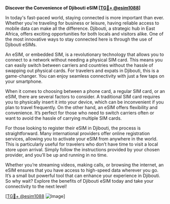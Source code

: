 **Discover the Convenience of Djibouti eSIM [[TG💪+ @esim1088](https://t.me/s/esim1088)]**

In today's fast-paced world, staying connected is more important than ever. Whether you're traveling for business or leisure, having reliable access to mobile data can make all the difference. Djibouti, a strategic hub in East Africa, offers exciting opportunities for both locals and visitors alike. One of the most innovative ways to stay connected here is through the use of Djibouti eSIMs.

An eSIM, or embedded SIM, is a revolutionary technology that allows you to connect to a network without needing a physical SIM card. This means you can easily switch between carriers and countries without the hassle of swapping out physical cards. For travelers and expats in Djibouti, this is a game-changer. You can enjoy seamless connectivity with just a few taps on your smartphone.

When it comes to choosing between a phone card, a regular SIM card, or an eSIM, there are several factors to consider. A traditional SIM card requires you to physically insert it into your device, which can be inconvenient if you plan to travel frequently. On the other hand, an eSIM offers flexibility and convenience. It’s perfect for those who need to switch carriers often or want to avoid the hassle of carrying multiple SIM cards.

For those looking to register their eSIM in Djibouti, the process is straightforward. Many international providers offer online registration services, allowing you to activate your eSIM from anywhere in the world. This is particularly useful for travelers who don’t have time to visit a local store upon arrival. Simply follow the instructions provided by your chosen provider, and you’ll be up and running in no time.

Whether you’re streaming videos, making calls, or browsing the internet, an eSIM ensures that you have access to high-speed data wherever you go. It’s a small but powerful tool that can enhance your experience in Djibouti. So why wait? Explore the benefits of Djibouti eSIM today and take your connectivity to the next level!

[[TG💪+ @esim1088](https://t.me/s/esim1088) ![Image](https://i.postimg.cc/Y0z9fWf4/image.png)]